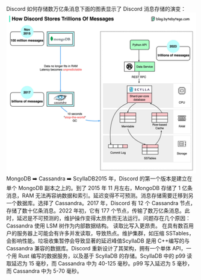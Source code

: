 Discord 如何存储数万亿条消息下面的图表显示了 Discord 消息存储的演变：![](../images/discord-store-messages.jpg)MongoDB ➡️ Cassandra ➡️ ScyllaDB2015 年，Discord 的第一个版本是建立在单个 MongoDB 副本之上的。到了 2015 年 11 月左右，MongoDB 存储了 1 亿条消息，RAM 无法再容纳数据和索引。延迟变得不可预测。消息存储需要迁移到另一个数据库。选择了 Cassandra。2017 年，Discord 有 12 个 Cassandra 节点，存储了数十亿条消息。2022 年初，它有 177 个节点，传输了数万亿条消息。此时，延迟是不可预测的，维护操作变得太昂贵而无法运行。问题存在几个原因：Cassandra 使用 LSM 树作为内部数据结构。 读取比写入更昂贵。 在具有数百用户的服务器上可能会有许多并发读取，导致热点。维护集群，如压缩 SSTables，会影响性能。垃圾收集暂停会导致显著的延迟峰值ScyllaDB 是用 C++编写的与 Cassandra 兼容的数据库。Discord 重新设计了其架构，拥有一个单体 API，一个用 Rust 编写的数据服务，以及基于 ScyllaDB 的存储。ScyllaDB 中的 p99 读取延迟为 15 毫秒，而 Cassandra 中为 40-125 毫秒。p99 写入延迟为 5 毫秒，而 Cassandra 中为 5-70 毫秒。